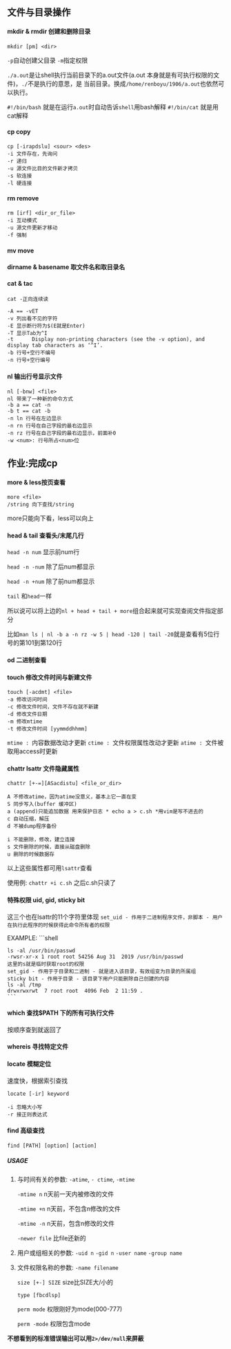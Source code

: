 ## 文件与目录操作

#### mkdir & rmdir 创建和删除目录

`mkdir [pm] <dir>`

`-p`自动创建父目录 `-m`指定权限

`./a.out`是让shell执行当前目录下的a.out文件(a.out 本身就是有可执行权限的文件)，`./`不是执行的意思，是
当前目录。换成`/home/renboyu/1906/a.out`也依然可以执行。

`#!/bin/bash` 就是在运行`a.out`时自动告诉`shell`用bash解释
`#!/bin/cat` 就是用cat解释
#### cp copy

```shell
cp [-irapdslu] <sour> <des>
-i 文件存在，先询问
-r 递归
-u 源文件比目的文件新才拷贝
-s 软连接
-l 硬连接

```

#### rm remove

```shell
rm [irf] <dir_or_file>
-i 互动模式
-u 源文件更新才移动
-f 强制
```

#### mv move

#### dirname & basename 取文件名和取目录名

#### cat & tac

```shell
cat -正向连续读

-A == -vET
-v 列出看不见的字符
-E 显示断行符为$(E就是Enter)
-T 显示Tab为^I
-t      Display non-printing characters (see the -v option), and display tab characters as ‘^I’.
-b 行号+空行不编号
-n 行号+空行编号

```

#### nl 输出行号显示文件
```shell
nl [-bnw] <file>
nl 带来了一种新的命令方式
-b a == cat -n
-b t == cat -b
-n ln 行号在左边显示
-n rn 行号在自己字段的最右边显示
-n rz 行号在自己字段的最右边显示，前面补0
-w <num>: 行号所占<num>位
``` 

## 作业:完成cp

#### more & less按页查看
```shell
more <file>
/string 向下查找/string

```
more只能向下看，less可以向上
#### head & tail 查看头/末尾几行
`head -n num` 显示前num行

`head -n -num` 除了后num都显示

`head -n +num` 除了前num都显示

`tail` 和`head`一样

所以说可以将上边的`nl + head + tail + more`组合起来就可实现查阅文件指定部分

比如`man ls | nl -b a -n rz -w 5 | head -120 | tail -20`就是查看有5位行号的第101到第120行

#### od 二进制查看

#### touch 修改文件时间与新建文件
```shell
touch [-acdmt] <file>
-a 修改访问时间
-c 修改文件时间，文件不存在就不新建
-d 修改文件日期
-m 修改mtime
-t 修改文件时间 [yymmddhhmm]
```
`mtime : `内容数据改动才更新
`ctime : `文件权限属性改动才更新
`atime : `文件被取用access时更新

#### chattr lsattr 文件隐藏属性

```shell
chattr [+-=][ASacdistu] <file_or_dir>

A 不修改atime，因为atime没意义，基本上它一直在变
S 同步写入(buffer 缓冲区)
a (append)只能追加数据 用来保护日志 * echo a > c.sh *用vim是写不进去的
c 自动压缩，解压
d 不被dump程序备份

i 不能删除，修改，建立连接
s 文件删除的时候，直接从磁盘删除
u 删除的时候数据存

```
以上这些属性都可用`lsattr`查看 

使用例: `chattr +i c.sh` 之后c.sh只读了

#### 特殊权限 uid, gid, sticky bit 
这三个也在lsattr的11个字符里体现
`set_uid - 作用于二进制程序文件，非脚本 - 用户在执行此程序的时候获得此命令所有者的权限`

EXAMPLE:
    ```shell

    ls -al /usr/bin/passwd
    -rwsr-xr-x 1 root root 54256 Aug 31  2019 /usr/bin/passwd
    这里的s就是临时获取root的权限
    set_gid - 作用于于目录和二进制 - 就是进入该目录，有效组变为目录的所属组
    sticky bit - 作用于目录 - 该目录下用户只能删除自己创建的内容
    ls -al /tmp
    drwxrwxrwt  7 root root  4096 Feb  2 11:59 .
    ```

#### which 查找$PATH 下的所有可执行文件
按顺序查到就返回了

#### whereis 寻找特定文件

#### locate 模糊定位
速度快，根据索引查找

```shell
locate [-ir] keyword

-i 忽略大小写
-r 接正则表达式
```

#### find 高级查找

```shell
find [PATH] [option] [action]
```

##### USAGE


1. 与时间有关的参数:
    `-atime`, `- ctime`, `-mtime`

    `-mtime n` n天前一天内被修改的文件

    `-mtime +n` n天前，不包含n修改的文件

    `-mtime -n` n天前，包含n修改的文件

    `-newer file` 比file还新的

2. 用户或组相关的参数:
    `-uid n`
    `-gid n`
    `-user name`
    `-group name`

3. 文件权限名称的参数:
    `-name filename`

    `size [+-] SIZE` size比SIZE大/小的

    `type [fbcdlsp]`

    `perm mode` 权限刚好为mode(000-777)

    `perm -mode` 权限包含mode 


**不想看到的标准错误输出可以用`2>/dev/null`来屏蔽**
